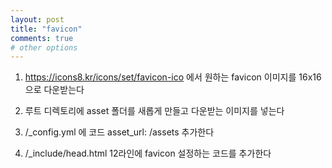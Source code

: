 ```yaml
---
layout: post
title: "favicon"
comments: true
# other options
---
```



1. https://icons8.kr/icons/set/favicon-ico 에서 원하는 favicon 이미지를 16x16으로 다운받는다

2. 루트 디렉토리에 asset 폴더를 새롭게 만들고 다운받는 이미지를 넣는다


3. /_config.yml 에 코드 asset_url: /assets 추가한다

4. /_include/head.html 12라인에 favicon 설정하는 코드를 추가한다 
<link href="{{ site.asset_url }}/favicon.png" rel="shortcut icon" type="image/vnd.microsoft.icon"/>
